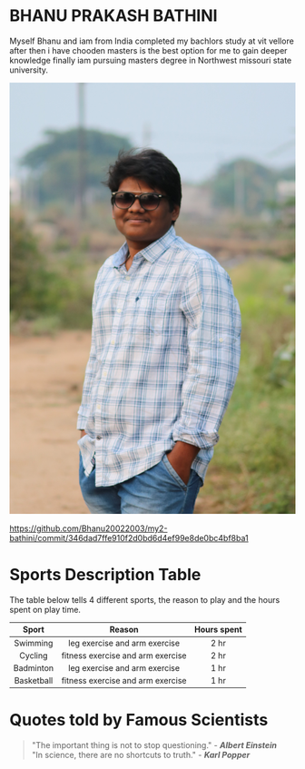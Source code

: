 # BHANU PRAKASH BATHINI

Myself Bhanu and iam from India completed my bachlors study at vit vellore after then i have chooden masters is the best option for me to gain deeper knowledge finally iam pursuing masters degree in Northwest missouri state university.

![myimg](https://github.com/Bhanu20022003/my2-bathini/blob/main/image/IMG_1258.JPG)

<https://github.com/Bhanu20022003/my2-bathini/commit/346dad7ffe910f2d0bd6d4ef99e8de0bc4bf8ba1>


# Sports Description Table

The table below tells 4 different sports, the reason to play and the hours spent on play time.

| Sport | Reason    | Hours spent  |
| :----: | :------------------------------: | :-------------: |
| Swimming | leg exercise and arm exercise  | 2 hr  |
| Cycling | fitness exercise and arm exercise | 2 hr |
| Badminton | leg exercise and arm exercise  | 1 hr  |
| Basketball |fitness exercise and arm exercise  | 1 hr  |

# Quotes told by Famous Scientists
> "The important thing is not to stop questioning." - ***Albert Einstein*** <br/>
> "In science, there are no shortcuts to truth." - ***Karl Popper***